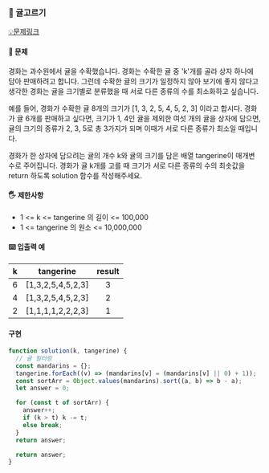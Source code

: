 ### 🤔 귤고르기

[💡문제링크](https://school.programmers.co.kr/learn/courses/30/lessons/138476)

#### 🙏 문제

경화는 과수원에서 귤을 수확했습니다. 경화는 수확한 귤 중 'k'개를 골라 상자 하나에 담아 판매하려고 합니다. 그런데 수확한 귤의 크기가 일정하지 않아 보기에 좋지 않다고 생각한 경화는 귤을 크기별로 분류했을 때 서로 다른 종류의 수를 최소화하고 싶습니다.

예를 들어, 경화가 수확한 귤 8개의 크기가 [1, 3, 2, 5, 4, 5, 2, 3] 이라고 합시다. 경화가 귤 6개를 판매하고 싶다면, 크기가 1, 4인 귤을 제외한 여섯 개의 귤을 상자에 담으면, 귤의 크기의 종류가 2, 3, 5로 총 3가지가 되며 이때가 서로 다른 종류가 최소일 때입니다.

경화가 한 상자에 담으려는 귤의 개수 k와 귤의 크기를 담은 배열 tangerine이 매개변수로 주어집니다. 경화가 귤 k개를 고를 때 크기가 서로 다른 종류의 수의 최솟값을 return 하도록 solution 함수를 작성해주세요.

#### 🖐️ 제한사항

- 1 <= k <= tangerine 의 길이 <= 100,000
- 1 <= tangerine 의 원소 <= 10,000,000

#### ⌨️ 입출력 예

|  k  |     tangerine     | result |
| :-: | :---------------: | :----: |
|  6  | [1,3,2,5,4,5,2,3] |   3    |
|  4  | [1,3,2,5,4,5,2,3] |   2    |
|  2  | [1,1,1,1,2,2,2,3] |   1    |

#### 구현

```javascript
function solution(k, tangerine) {
  // 귤 필터링
  const mandarins = {};
  tangerine.forEach((v) => (mandarins[v] = (mandarins[v] || 0) + 1));
  const sortArr = Object.values(mandarins).sort((a, b) => b - a);
  let answer = 0;

  for (const t of sortArr) {
    answer++;
    if (k > t) k -= t;
    else break;
  }
  return answer;

  return answer;
}
```
